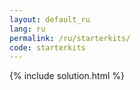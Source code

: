 ```yaml
---
layout: default_ru
lang: ru
permalink: /ru/starterkits/
code: starterkits
---
```

{% include solution.html %}
